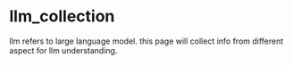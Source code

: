 # llm_collection
llm refers to large language model. this page will collect info from different aspect for llm understanding.
